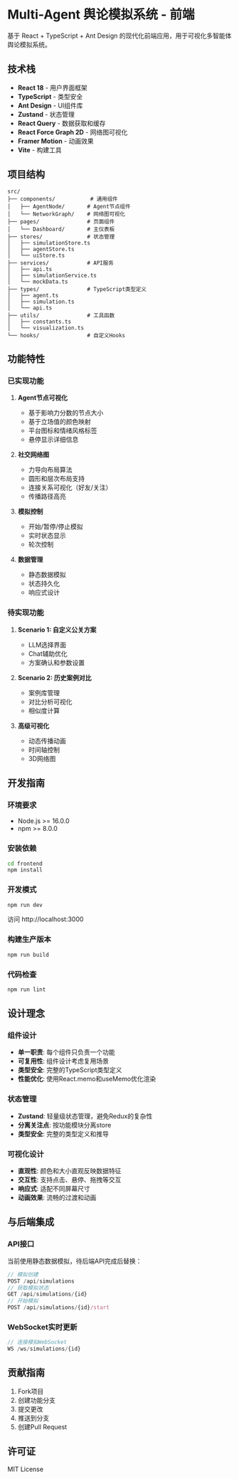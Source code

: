 # Multi-Agent 舆论模拟系统 - 前端

基于 React + TypeScript + Ant Design 的现代化前端应用，用于可视化多智能体舆论模拟系统。

## 技术栈

- **React 18** - 用户界面框架
- **TypeScript** - 类型安全
- **Ant Design** - UI组件库
- **Zustand** - 状态管理
- **React Query** - 数据获取和缓存
- **React Force Graph 2D** - 网络图可视化
- **Framer Motion** - 动画效果
- **Vite** - 构建工具

## 项目结构

```
src/
├── components/           # 通用组件
│   ├── AgentNode/       # Agent节点组件
│   └── NetworkGraph/    # 网络图可视化
├── pages/               # 页面组件
│   └── Dashboard/       # 主仪表板
├── stores/              # 状态管理
│   ├── simulationStore.ts
│   ├── agentStore.ts
│   └── uiStore.ts
├── services/            # API服务
│   ├── api.ts
│   ├── simulationService.ts
│   └── mockData.ts
├── types/               # TypeScript类型定义
│   ├── agent.ts
│   ├── simulation.ts
│   └── api.ts
├── utils/               # 工具函数
│   ├── constants.ts
│   └── visualization.ts
└── hooks/               # 自定义Hooks
```

## 功能特性

### 已实现功能

1. **Agent节点可视化**
   - 基于影响力分数的节点大小
   - 基于立场值的颜色映射
   - 平台图标和情绪风格标签
   - 悬停显示详细信息

2. **社交网络图**
   - 力导向布局算法
   - 圆形和层次布局支持
   - 连接关系可视化（好友/关注）
   - 传播路径高亮

3. **模拟控制**
   - 开始/暂停/停止模拟
   - 实时状态显示
   - 轮次控制

4. **数据管理**
   - 静态数据模拟
   - 状态持久化
   - 响应式设计

### 待实现功能

1. **Scenario 1: 自定义公关方案**
   - LLM选择界面
   - Chat辅助优化
   - 方案确认和参数设置

2. **Scenario 2: 历史案例对比**
   - 案例库管理
   - 对比分析可视化
   - 相似度计算

3. **高级可视化**
   - 动态传播动画
   - 时间轴控制
   - 3D网络图

## 开发指南

### 环境要求

- Node.js >= 16.0.0
- npm >= 8.0.0

### 安装依赖

```bash
cd frontend
npm install
```

### 开发模式

```bash
npm run dev
```

访问 http://localhost:3000

### 构建生产版本

```bash
npm run build
```

### 代码检查

```bash
npm run lint
```

## 设计理念

### 组件设计

- **单一职责**: 每个组件只负责一个功能
- **可复用性**: 组件设计考虑复用场景
- **类型安全**: 完整的TypeScript类型定义
- **性能优化**: 使用React.memo和useMemo优化渲染

### 状态管理

- **Zustand**: 轻量级状态管理，避免Redux的复杂性
- **分离关注点**: 按功能模块分离store
- **类型安全**: 完整的类型定义和推导

### 可视化设计

- **直观性**: 颜色和大小直观反映数据特征
- **交互性**: 支持点击、悬停、拖拽等交互
- **响应式**: 适配不同屏幕尺寸
- **动画效果**: 流畅的过渡和动画

## 与后端集成

### API接口

当前使用静态数据模拟，待后端API完成后替换：

```typescript
// 模拟创建
POST /api/simulations
// 获取模拟状态
GET /api/simulations/{id}
// 开始模拟
POST /api/simulations/{id}/start
```

### WebSocket实时更新

```typescript
// 连接模拟WebSocket
WS /ws/simulations/{id}
```

## 贡献指南

1. Fork项目
2. 创建功能分支
3. 提交更改
4. 推送到分支
5. 创建Pull Request

## 许可证

MIT License
